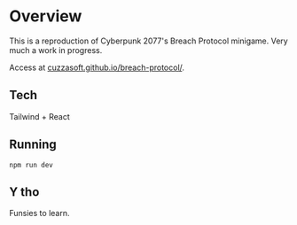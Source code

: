 # Overview

This is a reproduction of Cyberpunk 2077's Breach Protocol minigame. Very much a work in progress.

Access at [cuzzasoft.github.io/breach-protocol/](https://cuzzasoft.github.io/breach-protocol/).

## Tech

Tailwind + React

## Running

```
npm run dev
```

## Y tho

Funsies to learn.
